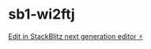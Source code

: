 # sb1-wi2ftj

[Edit in StackBlitz next generation editor ⚡️](https://stackblitz.com/~/github.com/Oct0Skull/sb1-wi2ftj)